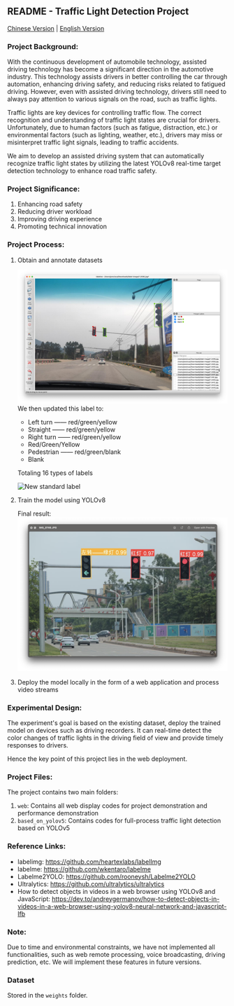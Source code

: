## README - Traffic Light Detection Project

[Chinese Version](README.md) | [English Version](README.en.md)

### Project Background:

With the continuous development of automobile technology, assisted driving technology has become a significant direction in the automotive industry. This technology assists drivers in better controlling the car through automation, enhancing driving safety, and reducing risks related to fatigued driving. However, even with assisted driving technology, drivers still need to always pay attention to various signals on the road, such as traffic lights.

Traffic lights are key devices for controlling traffic flow. The correct recognition and understanding of traffic light states are crucial for drivers. Unfortunately, due to human factors (such as fatigue, distraction, etc.) or environmental factors (such as lighting, weather, etc.), drivers may miss or misinterpret traffic light signals, leading to traffic accidents.

We aim to develop an assisted driving system that can automatically recognize traffic light states by utilizing the latest YOLOv8 real-time target detection technology to enhance road traffic safety.

### Project Significance:

1. Enhancing road safety
2. Reducing driver workload
3. Improving driving experience
4. Promoting technical innovation

### Project Process:

1. Obtain and annotate datasets

   ![Data label](web/pic/first_label.png)
   We then updated this label to:

    - Left turn —— red/green/yellow
    - Straight —— red/green/yellow
    - Right turn —— red/green/yellow
    - Red/Green/Yellow
    - Pedestrian —— red/green/blank
    - Blank

    Totaling 16 types of labels

    ![New standard label](web/pic/direct_label.png)

3. Train the model using YOLOv8

   Final result:
   ![Effect test](web/pic/final.png)

5. Deploy the model locally in the form of a web application and process video streams

### Experimental Design:

The experiment's goal is based on the existing dataset, deploy the trained model on devices such as driving recorders. It can real-time detect the color changes of traffic lights in the driving field of view and provide timely responses to drivers.

Hence the key point of this project lies in the web deployment.

### Project Files:

The project contains two main folders:

1. `web`: Contains all web display codes for project demonstration and performance demonstration
2. `based_on_yolov5`: Contains codes for full-process traffic light detection based on YOLOv5

### Reference Links:

- labelimg: https://github.com/heartexlabs/labelImg
- labelme: https://github.com/wkentaro/labelme
- Labelme2YOLO: https://github.com/rooneysh/Labelme2YOLO
- Ultralytics: https://github.com/ultralytics/ultralytics
- How to detect objects in videos in a web browser using YOLOv8 and JavaScript: https://dev.to/andreygermanov/how-to-detect-objects-in-videos-in-a-web-browser-using-yolov8-neural-network-and-javascript-lfb

### Note:

Due to time and environmental constraints, we have not implemented all functionalities, such as web remote processing, voice broadcasting, driving prediction, etc. We will implement these features in future versions.

### Dataset

Stored in the `weights` folder.
